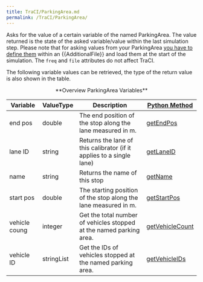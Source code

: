 ```yaml
---
title: TraCI/ParkingArea.md
permalink: /TraCI/ParkingArea/
---
```

Asks for the value of a certain variable of the named ParkingArea.
The value returned is the state of the asked variable/value within the
last simulation step. Please note that for asking values from your
ParkingArea [you have to define
them](../Simulation/ParkingArea.md)
within an {{AdditionalFile}} and load them at the start of the simulation. The `freq` and `file`
attributes do not affect TraCI.

The following variable values can be retrieved, the type of the return
value is also shown in the table.

<center>
**Overview ParkingArea Variables**
</center>

| Variable                                     | ValueType           | Description       |  [Python Method](../TraCI/Interfacing_TraCI_from_Python.md)    |
| -------------------------------------------- | ------------------- | ----------------- | -------------------------------------------------------------- |
| end pos                                  | double          | The end position of the stop along the lane measured in m.  | [getEndPos](https://sumo.dlr.de/pydoc/traci._parkingarea.html#ParkingAreaDomain-getEndPos) |    
| lane ID                                  | string          | Returns the lane of this calibrator (if it applies to a single lane)  | [getLaneID](https://sumo.dlr.de/pydoc/traci._parkingarea.html#ParkingAreaDomain-getLaneID) |    
| name                                | string          | Returns the name of this stop  | [getName](https://sumo.dlr.de/pydoc/traci._parkingarea.html#ParkingAreaDomain-getName) |    
| start pos                                  | double          | The starting position of the stop along the lane measured in m.  | [getStartPos](https://sumo.dlr.de/pydoc/traci._parkingarea.html#ParkingAreaDomain-getStartPos) |    
| vehicle coung                                 | integer          | Get the total number of vehicles stopped at the named parking area.  | [getVehicleCount](https://sumo.dlr.de/pydoc/traci._parkingarea.html#ParkingAreaDomain-getVehicleCount) |    
| vehicle ID                                 | stringList          |  Get the IDs of vehicles stopped at the named parking area.  | [getVehicleIDs](https://sumo.dlr.de/pydoc/traci._parkingarea.html#ParkingAreaDomain-getVehicleIDs) |    
